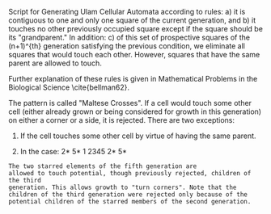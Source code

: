 Script for Generating Ulam Cellular Automata according to rules:
  a) it is contiguous to one and only one square of the current generation, and
  b) it touches no other previously occupied square except if the square should be its "grandparent." In addition:
  c) of this set of prospective squares of the (n+1)^{th} generation satisfying the previous condition,
     we eliminate all squares that would touch each other. However, squares that have the same parent are
     allowed to touch.

Further explanation of these rules is given in Mathematical Problems in the Biological Science \cite{bellman62}.

The pattern is called "Maltese Crosses". If a cell would touch some other cell (either already grown or being 
considered for growth in this generation) on either a corner or a side, it is rejected. 
There are two exceptions:
  1) If the cell touches some other cell by virtue of having the same parent.

  2) In the case:
      2*  5*
      1 2345
      2*  5*

    The two starred elements of the fifth generation are 
    allowed to touch potential, though previously rejected, children of the third
    generation. This allows growth to "turn corners". Note that the
    children of the third generation were rejected only because of the
    potential children of the starred members of the second generation.
